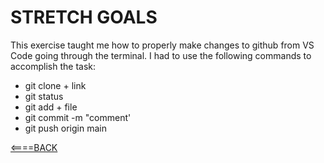 # **STRETCH GOALS**

This exercise taught me how to properly make changes to github from VS Code going through the terminal. I had to use the following commands to accomplish the task:

- git clone + link
- git status 
- git add + file
- git commit -m "comment'
- git push origin main


[<====BACK](cloud.md)
